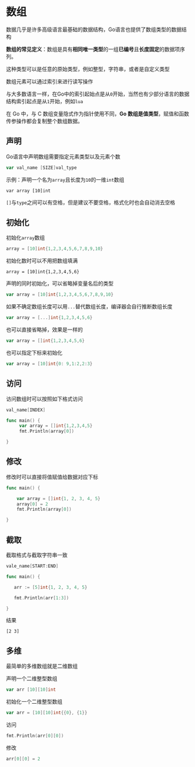 # 数组

数据几乎是许多高级语言最基础的数据结构，Go语言也提供了数组类型的数据结构

**数组的常见定义**：数组是具有**相同唯一类型**的一组**已编号**且**长度固定**的数据项序列。

这种类型可以是任意的原始类型，例如整型，字符串，或者是自定义类型

数组元素可以通过索引来进行读写操作

与大多数语言一样，在Go中的索引起始点是从`0`开始，当然也有少部分语言的数据结构索引起点是从`1`开始，例如`lua`

在 Go 中，与 C 数组变量隐式作为指针使用不同，**Go 数组是值类型**，赋值和函数传参操作都会复制整个数组数据。



## 声明

Go语言中声明数组需要指定元素类型以及元素个数

```go
var val_name [SIZE]val_type
```

示例：声明一个名为`array`且长度为`10`的一维`int`数组

```
var array [10]int
```

`[]`与`type`之间可以有空格，但是建议不要空格，格式化时也会自动消去空格



## 初始化

初始化`array`数组

```go
array = [10]int{1,2,3,4,5,6,7,8,9,10}
```

初始化数时可以不用把数组填满

```
array = [10]int{1,2,3,4,5,6}
```

声明的同时初始化，可以省略掉变量名后的类型

```go
var array = [10]int{1,2,3,4,5,6,7,8,9,10}
```

如果不确定数组长度可以用`...`替代数组长度，编译器会自行推断数组长度

```go
var array = [...]int{1,2,3,4,5,6}
```

也可以直接省略掉，效果是一样的

```go
var array = []int{1,2,3,4,5,6}
```

也可以指定下标来初始化

```go
var array = [10]int{0: 9,1:2,2:3}
```



## 访问

访问数组时可以按照如下格式访问

```go
val_name[INDEX]
```

```go
func main() {
	 var array = []int{1,2,3,4,5}
	 fmt.Println(array[0])

}
```



## 修改

修改时可以直接将值赋值给数据对应下标

```go
func main() {

	var array = []int{1, 2, 3, 4, 5}
	array[0] = 2
	fmt.Println(array[0])

}
```



## 截取

截取格式与截取字符串一致

```go
vale_name[START:END]
```

```go
func main() {

   arr := [5]int{1, 2, 3, 4, 5}

   fmt.Println(arr[1:3])

}
```

结果

```
[2 3]
```



## 多维

最简单的多维数组就是二维数组



声明一个二维整型数组

```go
var arr [10][10]int
```

初始化一个二维整型数组

```go
var arr = [10][10]int{{0}, {1}}
```

访问

```go
fmt.Println(arr[0][0])
```

修改

```go
arr[0][0] = 2
```

